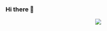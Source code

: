 ### Hi there 👋

<!--
**zhangyufeng0123/zhangyufeng0123** is a ✨ _special_ ✨ repository because its `README.md` (this file) appears on your GitHub profile.

Here are some ideas to get you started:

- 🔭 I’m currently working on ...
- 🌱 I’m currently learning ...
- 👯 I’m looking to collaborate on ...
- 🤔 I’m looking for help with ...
- 💬 Ask me about ...
- 📫 How to reach me: ...
- 😄 Pronouns: ...
- ⚡ Fun fact: ...
-->

<!-- [![GitHub Streak](https://github-readme-streak-stats.herokuapp.com?user=zhangyufeng&theme=icegray)](https://git.io/streak-stats) -->

<div align="center">
    <img  src="https://github-readme-stats.vercel.app/api/top-langs/?username=zhangyufeng0123&layout=compact" />
</div>
